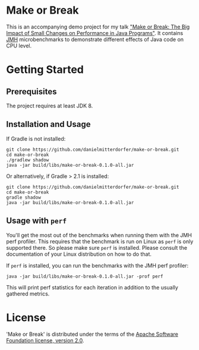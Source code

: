 Make or Break
=============

This is an accompanying demo project for my talk ["Make or Break: The Big Impact of Small Changes on Performance in Java Programs"](http://daniel.mitterdorfer.name/talks/2015/make-or-break/). It contains [JMH](http://openjdk.java.net/projects/code-tools/jmh) microbenchmarks to demonstrate different effects of Java code on CPU level.

# Getting Started

## Prerequisites

The project requires at least JDK 8.

## Installation and Usage

If Gradle is not installed:

```
git clone https://github.com/danielmitterdorfer/make-or-break.git
cd make-or-break
./gradlew shadow
java -jar build/libs/make-or-break-0.1.0-all.jar
```

Or alternatively, if Gradle > 2.1 is installed:

```
git clone https://github.com/danielmitterdorfer/make-or-break.git
cd make-or-break
gradle shadow
java -jar build/libs/make-or-break-0.1.0-all.jar
```

## Usage with `perf`

You'll get the most out of the benchmarks when running them with the JMH perf profiler. This requires that the benchmark is run on Linux as `perf` is only supported there. So please make sure `perf` is installed. Please consult the documentation of your Linux distribution on how to do that.

If `perf` is installed, you can run the benchmarks with the JMH perf profiler:

```
java -jar build/libs/make-or-break-0.1.0-all.jar -prof perf
```

This will print perf statistics for each iteration in addition to the usually gathered metrics.

# License

'Make or Break' is distributed under the terms of the [Apache Software Foundation license, version 2.0](http://www.apache.org/licenses/LICENSE-2.0.html).